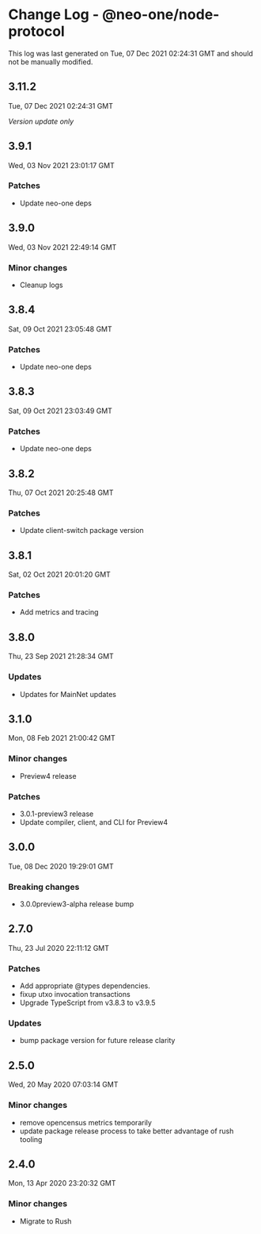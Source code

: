 # Change Log - @neo-one/node-protocol

This log was last generated on Tue, 07 Dec 2021 02:24:31 GMT and should not be manually modified.

## 3.11.2
Tue, 07 Dec 2021 02:24:31 GMT

*Version update only*

## 3.9.1
Wed, 03 Nov 2021 23:01:17 GMT

### Patches

- Update neo-one deps

## 3.9.0
Wed, 03 Nov 2021 22:49:14 GMT

### Minor changes

- Cleanup logs

## 3.8.4
Sat, 09 Oct 2021 23:05:48 GMT

### Patches

- Update neo-one deps

## 3.8.3
Sat, 09 Oct 2021 23:03:49 GMT

### Patches

- Update neo-one deps

## 3.8.2
Thu, 07 Oct 2021 20:25:48 GMT

### Patches

- Update client-switch package version

## 3.8.1
Sat, 02 Oct 2021 20:01:20 GMT

### Patches

- Add metrics and tracing

## 3.8.0
Thu, 23 Sep 2021 21:28:34 GMT

### Updates

- Updates for MainNet updates

## 3.1.0
Mon, 08 Feb 2021 21:00:42 GMT

### Minor changes

- Preview4 release

### Patches

- 3.0.1-preview3 release
- Update compiler, client, and CLI for Preview4

## 3.0.0
Tue, 08 Dec 2020 19:29:01 GMT

### Breaking changes

- 3.0.0preview3-alpha release bump

## 2.7.0
Thu, 23 Jul 2020 22:11:12 GMT

### Patches

- Add appropriate @types dependencies.
- fixup utxo invocation transactions
- Upgrade TypeScript from v3.8.3 to v3.9.5

### Updates

- bump package version for future release clarity

## 2.5.0
Wed, 20 May 2020 07:03:14 GMT

### Minor changes

- remove opencensus metrics temporarily
- update package release process to take better advantage of rush tooling

## 2.4.0
Mon, 13 Apr 2020 23:20:32 GMT

### Minor changes

- Migrate to Rush

